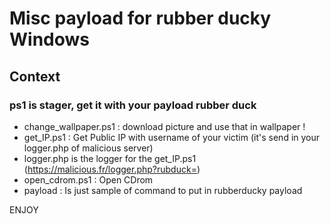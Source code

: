 # Misc payload for rubber ducky Windows

## Context

### ps1 is stager, get it with your payload rubber duck

- change_wallpaper.ps1 : download picture and use that in wallpaper !
- get_IP.ps1 : Get Public IP with username of your victim (it's send in your logger.php of malicious server)
- logger.php is the logger for the get_IP.ps1 (https://malicious.fr/logger.php?rubduck=)
- open_cdrom.ps1 : Open CDrom
- payload : Is just sample of command to put in rubberducky payload

ENJOY
